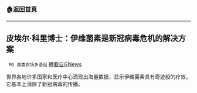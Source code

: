 ###  [:house:返回首頁](https://github.com/ourhimalayas/txt)
---


## 皮埃尔·科里博士：伊维菌素是新冠病毒危机的解决方案
` MG 澳喜农场多语组` [轉載自GNews](https://gnews.org/zh-hans/1611003/)

世界各地许多国家和医疗中心涌现出海量数据，显示伊维菌素具有奇迹般的疗效。 它基本上消除了新冠病毒的传播。
